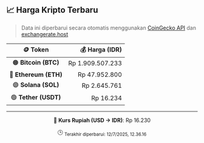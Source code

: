 

<!-- HARGA_KRIPTO -->
## 📈 Harga Kripto Terbaru

> Data ini diperbarui secara otomatis menggunakan [CoinGecko API](https://www.coingecko.com/) dan [exchangerate.host](https://exchangerate.host/)

<div align="center">

| 🪙 Token | 💰 Harga (IDR) |
|:------:|---------------:|
| 🟠 **Bitcoin (BTC)**   | Rp 1.909.507.233 |
| 🔵 **Ethereum (ETH)**  | Rp 47.952.800 |
| 🟣 **Solana (SOL)**    | Rp 2.645.761 |
| 🟢 **Tether (USDT)**   | Rp 16.234 |

---

💱 **Kurs Rupiah (USD → IDR)**: Rp 16.230

🕒 <sub>Terakhir diperbarui: 12/7/2025, 12.36.16</sub>

</div>
<!-- /HARGA_KRIPTO -->